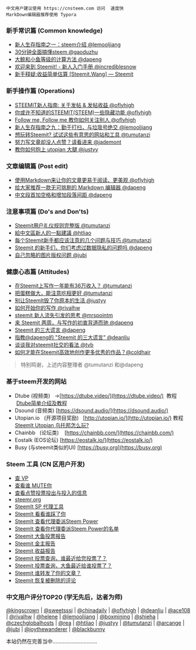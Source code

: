 ````
中文用户建议使用 https://cnsteem.com 访问  速度快
MarkDown编辑器推荐使用 Typora
````
### 新手常识篇 (Common knowledge)

- [新人生存指南之一：steem介绍 @lemooljiang](https://cnsteem.com/steemit/@lemooljiang/3f5j36-steem)
- [30分钟全面搞懂steem @gaoduzhu](https://cnsteem.com/steem/@gaoduzhu/steem)
- [大鲸和小鱼等级的计算方法 @dapeng](https://cnsteem.com/cn/@dapeng/definition-of-small-fish-and-big-whale-on-steemit)
- [欢迎来到 Steemit! - 新人入门手册 @incrediblesnow](https://cnsteem.com/cn/@incrediblesnow/jklx2-steemit)
- [新手释疑:收益简单估算 [Steemit.Wang] — Steemit](https://steemit.com/cn/@jubi/4qeamz-steemit-wang)

### 新手操作篇 (Operations)

- [STEEMIT新人指南: 关于发帖 & 发帖收益 @oflyhigh](https://cnsteem.com/steemit/@oflyhigh/steemit-and)
- [你或许不知道的STEEMIT(STEEM)一些隐藏功能 @oflyhigh](https://cnsteem.com/cn/@oflyhigh/steemit-steem)
- [Follow me, Follow me 教你如何关注别人 @oflyhigh](https://cnsteem.com/cn/@oflyhigh/follow-me-follow-me)
- [新人生存指南之九：勤于打扫，与垃圾号绝交 @lemooljiang](https://cnsteem.com/cn/@lemooljiang/3s29oy)
- [想玩转Steemit? 试试这些有意思的网站和工具 @tumutanzi](https://cnsteem.com/cn/@tumutanzi/69vabx-steemit)
- [努力写文章却没人点赞？请看进来 @jademont](https://cnsteem.com/cn/@jademont/6wdija)
- [教你如何抱上 utopian 大腿 @justyy](https://cnsteem.com/cn/@justyy/utopian)

### 文章编辑篇 (Post edit)

- [使用Markdown来让你的文章更易于阅读、更美观 @oflyhigh](https://cnsteem.com/cn/@oflyhigh/markdown)
- [给大家推荐一款无可挑剔的 Markdown 编辑器 @dapeng](https://cnsteem.com/cn/@dapeng/markdown-steemit-tips-the-best-markdown-editors)
- [中文段首加空格和增加段落间距 @dapeng](https://cnsteem.com/cn/@dapeng/steemit-markdown)

### 注意事项篇 (Do's and Don'ts)

- [Steemit用户礼仪规则完整版 @tumutanzi](https://cnsteem.com/cn/@tumutanzi/6gkhr-steemit)
- [給中文區新人的一點建議 @htliao](https://cnsteem.com/cn/@htliao/34kabx)
- [每个Steemit新手都应该注意的几个问题与技巧 @tumutanzi](https://cnsteem.com/cn/@tumutanzi/66fqyu-steemit)
- [Steemit 的新手们，你们考虑过数据隐私的问题吗 @dapeng](https://cnsteem.com/cn/@dapeng/steemit)
- [自己忽略的图片版权问题 @jubi](https://cnsteem.com/cn/@jubi/781yxp)

### 健康心态篇 (Attitudes)

- [在Steemit上写作一年能有36万收入？ @tumutanzi](https://cnsteem.com/cn/@tumutanzi/steemit-36)
- [把蛋糕做大，能注意吃相更好 @tumutanzi](https://cnsteem.com/cn/@tumutanzi/61p3pn)
- [别让SteemIt毁了你原本的生活 @justyy](https://cnsteem.com/cn/@justyy/steemit-don-t-let-steemit-ruin-your-life)
- [如何开始你的写作 @rivalhw](https://cnsteem.com/cn/@rivalhw/5hm8dv)
- [steemit 新人流失引发的思考 @mrspointm](https://cnsteem.com/cn/@mrspointm/steemit-my-thoughts-about-how-many-users-have-left-steem#@mrspointm/re-dapeng-re-mrspointm-steemit-my-thoughts-about-how-many-users-have-left-steem-20170927t111416783z)
- [来 Steemit 两周，与写作的初衷背道而驰 @dapeng](https://cnsteem.com/cn/@dapeng/steemit-two-weeks-on-steemit-rather-a-social-platform-than-a-writing-tool)
- [Steemit 的三大谎言 @dapeng](https://cnsteem.com/cn/@dapeng/three-lies-on-steemit)
- [指教@dapeng的 "Steemit 的三大谎言" @deanliu](https://cnsteem.com/cn/@deanliu/dapeng-steemit)
- [谈谈我对steemit社交的看法 @tvb](https://cnsteem.com/cn/@tvb/steemit-steemit-thinking-is-social)
- [如何才能在Steemit高效地创作更多优秀的作品？@coldhair](https://cnsteem.com/cn/@coldhair/2bwiaw-steemit)
>特别鸣谢，上述内容整理者 @tumutanzi 和@dapeng

### 基于steem开发的网站

- Dtube (视频类)   ->[https://dtube.video/](https://dtube.video/)  教程  [Dtube简单介绍及教程](https://steemit.com/cn/@jubi/dtube-steemit-wang)
- Dsound   (音频类)   [https://dsound.audio/](https://dsound.audio/)
- Utopian.io    (开源项目奖励)   [http://utopian.io/](http://utopian.io/) 教程 [SteemIt Utopian 乌托邦怎么玩?](https://steemit.com/cn/@justyy/steemit-utopian-bug-or-github-issue-report)
- Chainbb   (论坛类)    [https://chainbb.com/](https://chainbb.com/)
- Eostalk    (EOS论坛)    [https://eostalk.io/](https://eostalk.io/)
- Busy (与steemit类似的UI)   [https://busy.org](https://busy.org)

### Steem 工具 (CN 区用户开发)
- [查 VP](http://steemit.serviceuptime.net/check_vote_value.php)
- [查看谁 MUTE你](http://steemit.serviceuptime.net/mute.php)
- [查看点赞投票投出与投入的信息](http://mysteemitfriends.online/)
- [steemr.org](https://steemr.org)
- [SteemIt SP 代理工具](https://helloacm.com/tools/steemit/delegate-form/)
- [SteemIt 看看谁踩了你](https://helloacm.com/tools/steemit/who-downvote-you-steemit/)
- [SteemIt 查看代理委派Steem Power](https://helloacm.com/tools/steemit/list-of-delegators/)
- [SteemIt 查看你代理委派Steem Power的名单](https://helloacm.com/tools/steemit/list-of-delegatees/)
- [Steemit 大鱼投票报告](https://helloacm.com/tools/steemit/list-of-outgoing/)
- [Steemit 金主报告](https://helloacm.com/tools/steemit/list-of-incoming/)
- [Steemit 收益报告](https://helloacm.com/tools/steemit/list-of-payout/)
- [Steemit 投票查询，谁最近给您投票了？](https://helloacm.com/tools/steemit/list-of-lastvotes/)
- [Steemit 投票查询，大鱼最近给谁投票了？](https://helloacm.com/tools/steemit/list-of-outgoing-votes/)
- [Steemit 谁转发了你的文章？](https://helloacm.com/tools/steemit/list-of-reblogs/)
- [Steemit 恢复被删除的评论](https://helloacm.com/tools/steemit/list-of-deleted-comments/)

### 中文用户评分TOP20 (学无先后，达者为师)
 [@kingscrown](https://steemit.com/@kingscrown) | [@sweetsssj](https://steemit.com/@sweetsssj) | [@chinadaily](https://steemit.com/@chinadaily) | [@oflyhigh](https://steemit.com/@oflyhigh) | [@deanliu](https://steemit.com/@deanliu) | [@ace108](https://steemit.com/@ace108)  | [@rivalhw](https://steemit.com/@rivalhw) | [@helene](https://steemit.com/@helene)  | [@lemooljiang](https://steemit.com/@lemooljiang) | [@boxmining](https://steemit.com/@boxmining) | [@shieha](https://steemit.com/@shieha)  | [@czechglobalhosts](https://steemit.com/@czechglobalhosts) | [@rea](https://steemit.com/@rea)  | [@htliao](https://steemit.com/@htliao)  | [@justyy](https://steemit.com/@justyy)  | [@tumutanzi](https://steemit.com/@tumutanzi) | [@arcange](https://steemit.com/@arcange) | [@jubi](https://steemit.com/@jubi) | [@joythewanderer](https://steemit.com/@joythewanderer) | [@blackbunny](https://steemit.com/@blackbunny) 
 
 本站仍然在完善当中…………………………

